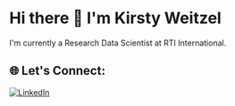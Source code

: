 # Hi there 👋 I'm Kirsty Weitzel

I'm currently a Research Data Scientist at RTI International.

## 🌐 Let's Connect:
[![LinkedIn](https://img.shields.io/badge/LinkedIn-%230077B5.svg?&style=flat&logo=linkedin&logoColor=white)](https://www.linkedin.com/in/kirstyweitzel/) 

<!--
**kirstyward/kirstyward** is a ✨ _special_ ✨ repository because its `README.md` (this file) appears on your GitHub profile.

Here are some ideas to get you started:

- 🔭 I’m currently working on ...
- 🌱 I’m currently learning ...
- 👯 I’m looking to collaborate on ...
- 🤔 I’m looking for help with ...
- 💬 Ask me about ...
- 📫 How to reach me: ...
- 😄 Pronouns: ...
- ⚡ Fun fact: ...
-->
